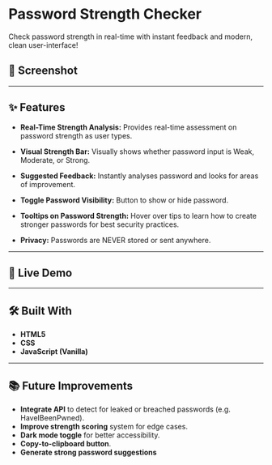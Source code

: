 # Password Strength Checker
Check password strength in real-time with instant feedback and modern, clean user-interface!

## 📸 Screenshot

---

## ✨ Features

- **Real-Time Strength Analysis:**
    Provides real-time assessment on password strength as user types.

- **Visual Strength Bar:**
    Visually shows whether password input is Weak, Moderate, or Strong.

- **Suggested Feedback:**
    Instantly analyses password and looks for areas of improvement.

- **Toggle Password Visibility:**
    Button to show or hide password.

- **Tooltips on Password Strength:**
    Hover over tips to learn how to create stronger passwords for best security practices.

- **Privacy:**
    Passwords are NEVER stored or sent anywhere.

---

## 🚀 Live Demo

---

## 🛠️ Built With
- **HTML5**
- **CSS**
- **JavaScript (Vanilla)**

---

## 📚 Future Improvements
- **Integrate API** to detect for leaked or breached passwords (e.g. HaveIBeenPwned).
- **Improve strength scoring** system for edge cases.
- **Dark mode toggle** for better accessibility.
- **Copy-to-clipboard button**.
- **Generate strong password suggestions**